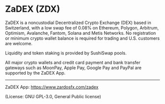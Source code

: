 # ZaDEX (ZDX)
ZaDEX is a noncustodial Decentralized Crypto Exchange (DEX) based in Switzerland, with a low swap fee of 0.08% on Ethereum, Polygon, Arbitrum, Optimism, Avalanche, Fantom, Solana and Metis Networks. No registration or minimum crypto wallet balance is required for trading and U.S. customers are welcome.

Liquidity and token staking is provided by SushiSwap pools.

All major crypto wallets and credit card payment and bank transfer gateways such as MoonPay, Apple Pay, Google Pay and PayPal are supported by the ZaDEX App.

____
ZaDEX App: https://www.zardosfx.com/zadex

(License: GNU GPL-3.0, General Public license)

